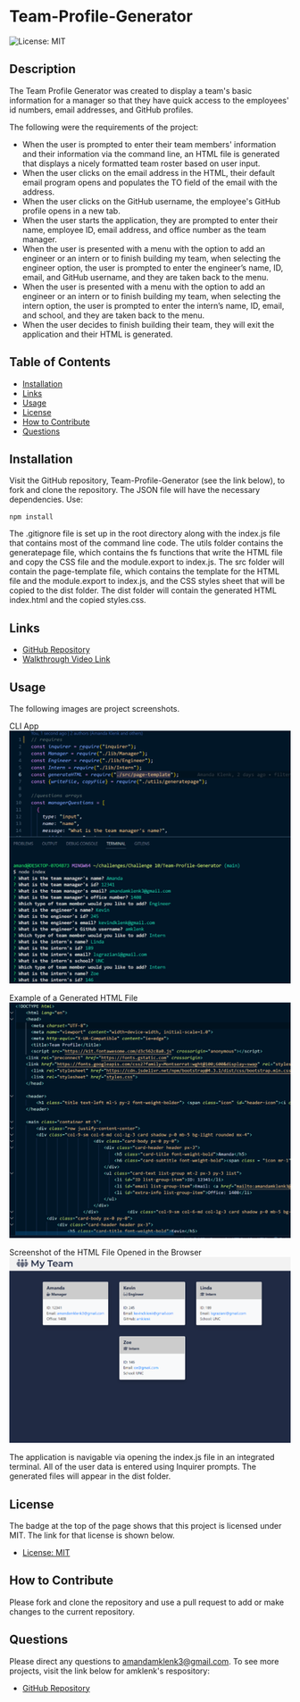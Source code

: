 # Team-Profile-Generator

![License: MIT](https://img.shields.io/badge/License-MIT-yellow.svg)

## Description
The Team Profile Generator was created to display a team's basic information for a manager so that they have quick access to the employees' id numbers, email addresses, and GitHub profiles.

The following were the requirements of the project:
- When the user is prompted to enter their team members' information and their information via the command line, an HTML file is generated that displays a nicely formatted team roster based on user input.
- When the user clicks on the email address in the HTML, their default email program opens and populates the TO field of the email with the address.
- When the user clicks on the GitHub username, the employee's GitHub profile opens in a new tab.
- When the user starts the application, they are prompted to enter their name, employee ID, email address, and office number as the team manager.
- When the user is presented with a menu with the option to add an engineer or an intern or to finish building my team, when selecting the engineer option, the user is prompted to enter the engineer’s name, ID, email, and GitHub username, and they are taken back to the menu.
- When the user is presented with a menu with the option to add an engineer or an intern or to finish building my team, when selecting the intern option, the user is prompted to enter the intern’s name, ID, email, and school, and they are taken back to the menu.
- When the user decides to finish building their team, they will exit the application and their HTML is generated.

## Table of Contents
- [Installation](#installation)
- [Links](#links)
- [Usage](#usage)
- [License](#license)
- [How to Contribute](#how-to-contribute)
- [Questions](#questions)

## Installation
Visit the GitHub repository, Team-Profile-Generator (see the link below), to fork and clone the repository. The JSON file will have the necessary dependencies. Use:
````````````
npm install
````````````
The .gitignore file is set up in the root directory along with the index.js file that contains most of the command line code. The utils folder contains the generatepage file, which contains the fs functions that write the HTML file and copy the CSS file and the module.export to index.js. The src folder will contain the page-template file, which contains the template for the HTML file and the module.export to index.js, and the CSS styles sheet that will be copied to the dist folder. The dist folder will contain the generated HTML index.html and the copied styles.css.

## Links
- [GitHub Repository](https://github.com/amklenk/Team-Profile-Generator)
- [Walkthrough Video Link](https://drive.google.com/file/d/1Fj4wTc_1ZEU2ECtfpXfdbUQ0fyzAE-wy/view?usp=sharing)

## Usage
The following images are project screenshots.

CLI App
![CLI image](./images/commandline.png)

Example of a Generated HTML File
![Example HTML File](./images/HTML.png)

Screenshot of the HTML File Opened in the Browser
![Example Deployed HTML](./images/site.png)

The application is navigable via opening the index.js file in an integrated terminal. All of the user data is entered using Inquirer prompts. The generated files will appear in the dist folder.

## License
The badge at the top of the page shows that this project is licensed under MIT. The link for that license is shown below.
- [License: MIT](https://opensource.org/licenses/MIT)
## How to Contribute
Please fork and clone the repository and use a pull request to add or make changes to the current repository.

## Questions
Please direct any questions to amandamklenk3@gmail.com. To see more projects, visit the link below for amklenk's respository: 
- [GitHub Repository](https://github.com/amklenk)
